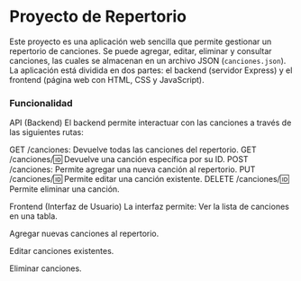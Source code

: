 # Proyecto de Repertorio

Este proyecto es una aplicación web sencilla que permite gestionar un repertorio de canciones. Se puede agregar, editar, eliminar y consultar 
canciones, las cuales se almacenan en un archivo JSON (`canciones.json`). La aplicación está dividida en dos partes: el backend (servidor Express) 
y el frontend (página web con HTML, CSS y JavaScript).


###  Funcionalidad
API (Backend)
El backend permite interactuar con las canciones a través de las siguientes rutas:

GET /canciones: Devuelve todas las canciones del repertorio.
GET /canciones/:id: Devuelve una canción específica por su ID.
POST /canciones: Permite agregar una nueva canción al repertorio.
PUT /canciones/:id: Permite editar una canción existente.
DELETE /canciones/:id: Permite eliminar una canción.

Frontend (Interfaz de Usuario)
La interfaz permite:
Ver la lista de canciones en una tabla. 

Agregar nuevas canciones al repertorio. 

Editar canciones existentes. 

Eliminar canciones.
